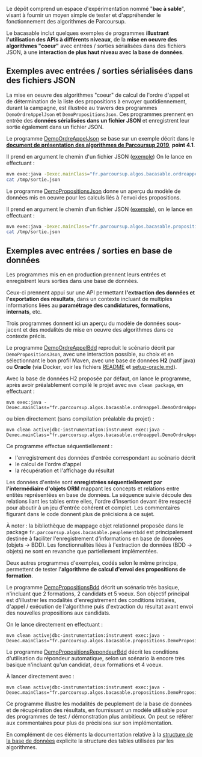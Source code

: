 Le dépôt comprend un espace d'expérimentation nommé "**bac à sable**", visant à fournir un moyen simple de tester et d'appréhender le fonctionnement des algorithmes de Parcoursup.

Le bacasable inclut quelques exemples de programmes **illustrant l'utilisation des APIs à différents niveaux**, de la **mise en oeuvre des algorithmes "coeur"** avec entrées / sorties sérialisées dans des fichiers JSON, à une **interaction de plus haut niveau avec la base de données**.

## Exemples avec entrées / sorties sérialisées dans des fichiers JSON

La mise en oeuvre des algorithmes "coeur" de calcul de l'ordre d'appel et de détermination de la liste des propositions à envoyer quotidiennement, durant la campagne, est illustrée au travers des programmes `DemoOrdreAppelJson` et `DemoPropositionsJson`.
Ces programmes prennent en entrée des **données sérialisées dans un fichier JSON** et enregistrent leur sortie également dans un fichier JSON.

Le programme [DemoOrdreAppelJson](src/main/java/fr/parcoursup/algos/bacasable/ordreappel/DemoOrdreAppelJson.java) se base sur un exemple décrit dans le **[document de présentation des algorithmes de Parcoursup 2019](doc/presentation_algorithmes_parcoursup_2019.pdf)**, **point 4.1**.

Il prend en argument le chemin d'un fichier JSON ([exemple](src/test/java/fr/parcoursup/algos/bacasable/algoOrdreAppelEntree.json)) On le lance en effectuant :

```bash
mvn exec:java -Dexec.mainClass="fr.parcoursup.algos.bacasable.ordreappel.DemoOrdreAppelJson" -Dexec.args="./src/test/java/fr/parcoursup/algos/bacasable/algoOrdreAppelEntree.json /tmp/sortie.json"
cat /tmp/sortie.json
```

Le programme [DemoPropositionsJson](src/main/java/fr/parcoursup/algos/bacasable/propositions/DemoPropositionsJson.java) donne un aperçu du modèle de données mis en oeuvre pour les calculs liés à l'envoi des propositions.

Il prend en argument le chemin d'un fichier JSON ([exemple](src/test/java/fr/parcoursup/algos/bacasable/algoPropositionsEntree.json)), on le lance en effectuant :

```bash
mvn exec:java -Dexec.mainClass="fr.parcoursup.algos.bacasable.propositions.DemoPropositionsJson" -Dexec.args="./src/test/java/fr/parcoursup/algos/bacasable/algoPropositionsEntree.json /tmp/sortie.json"
cat /tmp/sortie.json
```

## Exemples avec entrées / sorties en base de données

Les programmes mis en en production prennent leurs entrées et enregistrent leurs sorties dans une base de données.

Ceux-ci prennent appui sur une API permettant **l'extraction des données et l'exportation des résultats**, 
dans un contexte incluant de multiples informations liées au **paramétrage des candidatures, formations, internats**, etc.

Trois programmes donnent ici un aperçu du modèle de données sous-jacent et des modalités de mise en oeuvre des algorithmes dans ce contexte précis.

Le programme [DemoOrdreAppelBdd](src/main/java/fr/parcoursup/algos/bacasable/ordreappel/DemoOrdreAppelBdd.java) reproduit le scénario décrit par `DemoPropositionsJson`, avec une interaction possible, au choix et en sélectionnant le bon profil Maven, avec une base de données **H2** (natif java) ou **Oracle** (via Docker, voir les fichiers [README](README.md) et [setup-oracle.md](db-setup/setup-oracle.md)).

Avec la base de données H2 proposée par défaut, on lance le programme, après avoir préalablement compilé le projet avec `mvn clean package`, en effectuant :

```
mvn exec:java -Dexec.mainClass="fr.parcoursup.algos.bacasable.ordreappel.DemoOrdreAppelBdd"
```

ou bien directement (sans compilation préalable du projet) :

```
mvn clean activejdbc-instrumentation:instrument exec:java -Dexec.mainClass="fr.parcoursup.algos.bacasable.ordreappel.DemoOrdreAppelBdd"
```

Ce programme effectue séquentiellement :

- l'enregistrement des données d'entrée correspondant au scénario décrit
- le calcul de l'ordre d'appel
- la récupération et l'affichage du résultat

Les données d'entrée sont **enregistrées séquentiellement par l'intermédiaire d'objets ORM** mappant les concepts et relations entre entités représentées en base de données. 
La séquence suivie découle des relations liant les tables entre elles, l'ordre d'insertion devant être respecté pour aboutir à un jeu d'entrée cohérent et complet.
Les commentaires figurant dans le code donnent plus de précisions à ce sujet.

À noter : la bibliothèque de mappage objet relationnel proposée dans le package `fr.parcoursup.algos.bacasable.peuplementbdd` est principalement destinée à faciliter l'enregistrement d'informations en base de données (objets -> BDD). Les fonctionnalités liées à l'extraction de données (BDD -> objets) ne sont en revanche que partiellement implémentées.

Deux autres programmes d'exemples, codés selon le même principe, permettent de tester l'**algorithme de calcul d'envoi des propositions de formation**.

Le programme [DemoPropositionsBdd](src/main/java/fr/parcoursup/algos/bacasable/propositions/DemoPropositionsBdd.java) décrit un scénario très basique, n'incluant que 2 formations, 2 candidats et 5 voeux. Son objectif principal est d'illustrer les modalités d'enregistrement des conditions
initiales, d'appel / exécution de l'algorithme puis d'extraction du résultat avant envoi des nouvelles propositions aux candidats.

On le lance directement en effectuant :

```
mvn clean activejdbc-instrumentation:instrument exec:java -Dexec.mainClass="fr.parcoursup.algos.bacasable.propositions.DemoPropositionsBdd"

```

Le programme [DemoPropositionsRepondeurBdd](src/main/java/fr/parcoursup/algos/bacasable/propositions/DemoPropositionsRepondeurBdd.java) décrit les conditions d'utilisation du répondeur automatique, selon un scénario là encore très basique n'incluant qu'un candidat, deux formations et 4 voeux.

À lancer directement avec :

```
mvn clean activejdbc-instrumentation:instrument exec:java -Dexec.mainClass="fr.parcoursup.algos.bacasable.propositions.DemoPropositionsRepondeurBdd"

```

Ce programme illustre les modalités de peuplement de la base de données et de récupération des résultats, en fournissant un modèle utilisable pour des programmes de test / démonstration plus ambitieux. On peut se référer aux commentaires pour plus de précisions sur son implémentation.

En complément de ces éléments la documentation relative à la [structure de la base de données](doc/structure-bdd.md) explicite la structure des tables utilisées par les algorithmes.
